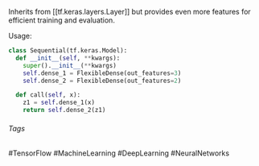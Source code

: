 Inherits from [[tf.keras.layers.Layer]] but provides even more features for efficient training and evaluation.

Usage:
```python
class Sequential(tf.keras.Model):
  def __init__(self, **kwargs):
    super().__init__(**kwargs)
    self.dense_1 = FlexibleDense(out_features=3)
    self.dense_2 = FlexibleDense(out_features=2)

  def call(self, x):
    z1 = self.dense_1(x)
    return self.dense_2(z1)
```

###### Tags
#TensorFlow #MachineLearning #DeepLearning #NeuralNetworks 